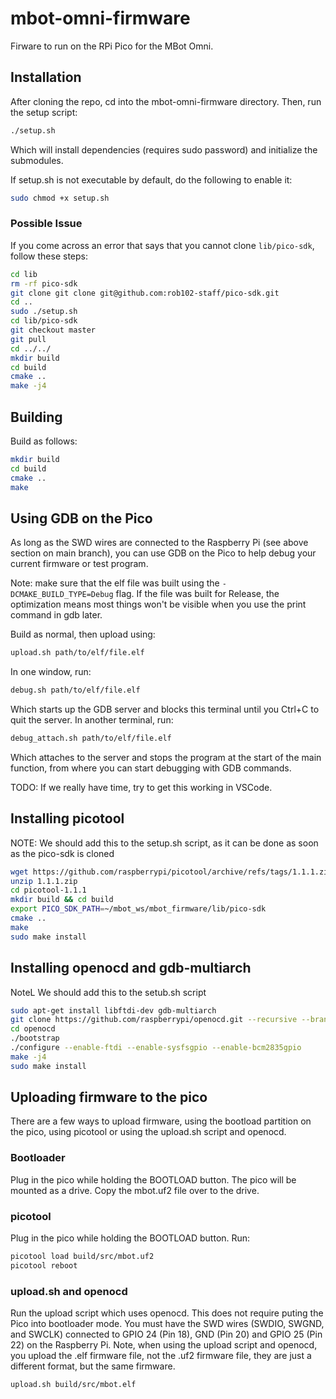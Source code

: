 # mbot-omni-firmware
Firware to run on the RPi Pico for the MBot Omni.

## Installation

After cloning the repo, cd into the mbot-omni-firmware directory.
Then, run the setup script:

```bash
./setup.sh
```

Which will install dependencies (requires sudo password) and initialize the submodules.

If setup.sh is not executable by default, do the following to enable it:

```bash
sudo chmod +x setup.sh
```

### Possible Issue
If you come across an error that says that you cannot clone `lib/pico-sdk`, follow these steps:
```bash
cd lib
rm -rf pico-sdk
git clone git clone git@github.com:rob102-staff/pico-sdk.git
cd ..
sudo ./setup.sh
cd lib/pico-sdk
git checkout master
git pull
cd ../../
mkdir build
cd build
cmake ..
make -j4
```

## Building

Build as follows:
```bash
mkdir build
cd build
cmake ..
make
```

## Using GDB on the Pico

As long as the SWD wires are connected to the Raspberry Pi (see above section on main branch), you can use GDB on the Pico to help debug your current firmware or test program.

Note: make sure that the elf file was built using the `-DCMAKE_BUILD_TYPE=Debug` flag. If the file was built for Release, the optimization means most things won't be visible when you use the print command in gdb later.

Build as normal, then upload using:
```bash
upload.sh path/to/elf/file.elf
```

In one window, run:
```bash
debug.sh path/to/elf/file.elf
```

Which starts up the GDB server and blocks this terminal until you Ctrl+C to quit the server. In another terminal, run:

```bash
debug_attach.sh path/to/elf/file.elf
```

Which attaches to the server and stops the program at the start of the main function, from where you can start debugging with GDB commands.

TODO: If we really have time, try to get this working in VSCode.

## Installing picotool
NOTE: We should add this to the setup.sh script, as it can be done as soon as the pico-sdk is cloned
```bash
wget https://github.com/raspberrypi/picotool/archive/refs/tags/1.1.1.zip
unzip 1.1.1.zip
cd picotool-1.1.1
mkdir build && cd build
export PICO_SDK_PATH=~/mbot_ws/mbot_firmware/lib/pico-sdk
cmake ..
make
sudo make install
```

## Installing openocd and gdb-multiarch
NoteL We should add this to the setub.sh script
```bash
sudo apt-get install libftdi-dev gdb-multiarch
git clone https://github.com/raspberrypi/openocd.git --recursive --branch rp2040 --depth=1
cd openocd
./bootstrap
./configure --enable-ftdi --enable-sysfsgpio --enable-bcm2835gpio
make -j4
sudo make install
```

## Uploading firmware to the pico
There are a few ways to upload firmware, using the bootload partition on the pico, using picotool or using the upload.sh script and openocd.

### Bootloader
Plug in the pico while holding the BOOTLOAD button.  The pico will be mounted as a drive.  Copy the mbot.uf2 file over to the drive.

### picotool
Plug in the pico while holding the BOOTLOAD button.  Run:
```bash
picotool load build/src/mbot.uf2
picotool reboot
```

### upload.sh and openocd
Run the upload script which uses openocd.  This does not require puting the Pico into bootloader mode.  You must have the SWD wires (SWDIO, SWGND, and SWCLK) connected to GPIO 24 (Pin 18), GND (Pin 20) and GPIO 25 (Pin 22) on the Raspberry Pi.  Note, when using the upload script and openocd, you upload the .elf firmware file, not the .uf2 firmware file, they are just a different format, but the same firmware.
 ```bash
 upload.sh build/src/mbot.elf
 ```
